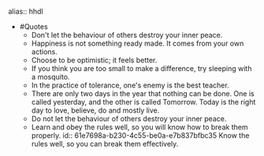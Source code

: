 alias:: hhdl

- #Quotes
	- Don't let the behaviour of others destroy your inner peace.
	- Happiness is not something ready made. It comes from your own actions.
	- Choose to be optimistic; it feels better.
	- If you think you are too small to make a difference, try sleeping with a mosquito.
	- In the practice of tolerance, one's enemy is the best teacher.
	- There are only two days in the year that nothing can be done. One is called yesterday, and the other is called Tomorrow. Today is the right day to love, believe, do and mostly live.
	- Do not let the behaviour of others destroy your inner peace.
	- Learn and obey the rules well, so you will know how to break them properly.
	  id:: 61e7698a-b230-4c55-be0a-e7b837bfbc35
	  Know the rules well, so you can break them effectively.